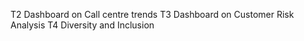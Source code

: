 T2 Dashboard on Call centre trends
T3 Dashboard on Customer Risk Analysis
T4 Diversity and Inclusion
